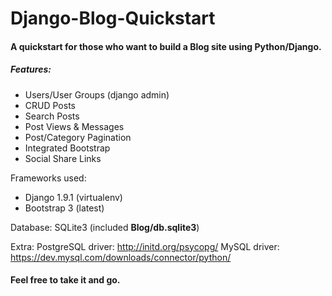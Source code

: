 # Django-Blog-Quickstart
#### A quickstart for those who want to build a Blog site using Python/Django.

##### Features:
- Users/User Groups (django admin)
- CRUD Posts
- Search Posts
- Post Views & Messages
- Post/Category Pagination
- Integrated Bootstrap
- Social Share Links

Frameworks used: 
- Django 1.9.1 (virtualenv)
- Bootstrap 3 (latest)

Database: 
SQLite3 (included <b>Blog/db.sqlite3</b>)

Extra:
PostgreSQL driver: http://initd.org/psycopg/
MySQL driver: https://dev.mysql.com/downloads/connector/python/

#### Feel free to take it and go.